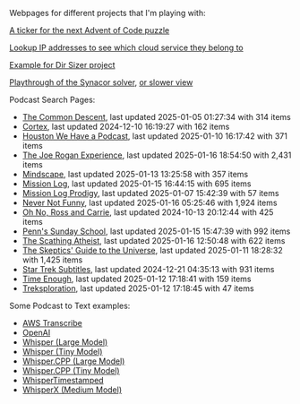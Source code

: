 Webpages for different projects that I'm playing with:

[A ticker for the next Advent of Code puzzle](https://seligman.github.io/aoc_ticker.html)

[Lookup IP addresses to see which cloud service they belong to](https://seligman.github.io/cloud-ips/index.html)

[Example for Dir Sizer project](https://seligman.github.io/dir_sizer/cost_example.html)

[Playthrough of the Synacor solver](https://seligman.github.io/synacor/run_script_speed.html), [or slower view](https://seligman.github.io/synacor/run_script.html)

Podcast Search Pages:
<!-- Podcasts Start -->
* [The Common Descent](https://seligman.github.io/podcasts/common_descent/common_descent.html), last updated 2025-01-05 01:27:34 with 314 items
* [Cortex](https://seligman.github.io/podcasts/cortex_pod/cortex_pod.html), last updated 2024-12-10 16:19:27 with 162 items
* [Houston We Have a Podcast](https://seligman.github.io/podcasts/houston_we_have_a_podcast/houston_we_have_a_podcast.html), last updated 2025-01-10 16:17:42 with 371 items
* [The Joe Rogan Experience](https://seligman.github.io/podcasts/jre/jre.html), last updated 2025-01-16 18:54:50 with 2,431 items
* [Mindscape](https://seligman.github.io/podcasts/mindscape/mindscape.html), last updated 2025-01-13 13:25:58 with 357 items
* [Mission Log](https://seligman.github.io/podcasts/mission_log/mission_log.html), last updated 2025-01-15 16:44:15 with 695 items
* [Mission Log Prodigy](https://seligman.github.io/podcasts/ml_prodigy/ml_prodigy.html), last updated 2025-01-07 15:42:39 with 57 items
* [Never Not Funny](https://seligman.github.io/podcasts/nevernotfunny/nevernotfunny.html), last updated 2025-01-16 05:25:46 with 1,924 items
* [Oh No, Ross and Carrie](https://seligman.github.io/podcasts/oh_no/oh_no.html), last updated 2024-10-13 20:12:44 with 425 items
* [Penn's Sunday School](https://seligman.github.io/podcasts/penn_sunday_school/penn_sunday_school.html), last updated 2025-01-15 15:47:39 with 992 items
* [The Scathing Atheist](https://seligman.github.io/podcasts/scathing/scathing.html), last updated 2025-01-16 12:50:48 with 622 items
* [The Skeptics' Guide to the Universe](https://seligman.github.io/podcasts/sgu/sgu.html), last updated 2025-01-11 18:28:32 with 1,425 items
* [Star Trek Subtitles](https://seligman.github.io/star_trek_subtitles/star_trek_subtitles.html), last updated 2024-12-21 04:35:13 with 931 items
* [Time Enough](https://seligman.github.io/podcasts/time_enough/time_enough.html), last updated 2025-01-12 17:18:41 with 159 items
* [Treksploration](https://seligman.github.io/podcasts/treksploration/treksploration.html), last updated 2025-01-12 17:18:45 with 47 items
<!-- Podcasts End -->

Some Podcast to Text examples:
* [AWS Transcribe](https://seligman.github.io/podcast_to_text/Example-Results-AWS-Transcribe.html)
* [OpenAI](https://seligman.github.io/podcast_to_text/Example-Results-OpenAI.html)
* [Whisper (Large Model)](https://seligman.github.io/podcast_to_text/Example-Results-Whisper-Large.html)
* [Whisper (Tiny Model)](https://seligman.github.io/podcast_to_text/Example-Results-Whisper-Tiny.html)
* [Whisper.CPP (Large Model)](https://seligman.github.io/podcast_to_text/Example-Results-Whisper_CPP-Large.html)
* [Whisper.CPP (Tiny Model)](https://seligman.github.io/podcast_to_text/Example-Results-Whisper_CPP-Tiny.html)
* [WhisperTimestamped](https://seligman.github.io/podcast_to_text/Example-Results-WhisperTimestamped-Medium.html)
* [WhisperX (Medium Model)](https://seligman.github.io/podcast_to_text/Example-Results-WhisperX-Medium.html)
